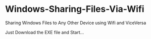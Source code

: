 # Windows-Sharing-Files-Via-Wifi
Sharing Windows Files to Any Other Device using Wifi and ViceVersa


Just Download the EXE file and Start...
